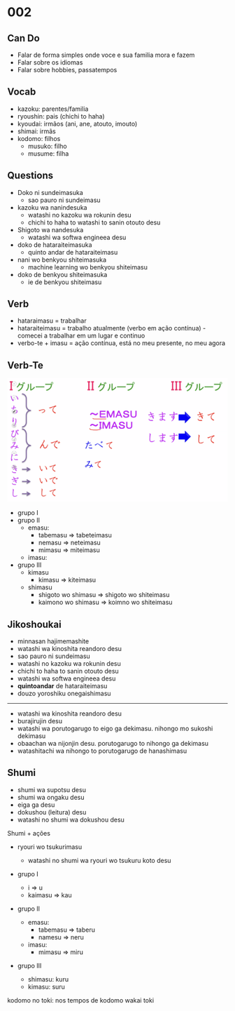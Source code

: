 # 002

## Can Do

- Falar de forma simples onde voce e sua familia mora e fazem
- Falar sobre os idiomas
- Falar sobre hobbies, passatempos

## Vocab

- kazoku: parentes/familia
- ryoushin: pais (chichi to haha)
- kyoudai: irmãos (ani, ane, atouto, imouto)
- shimai: irmãs
- kodomo: filhos
  - musuko: filho
  - musume: filha

## Questions

- Doko ni sundeimasuka
  - sao pauro ni sundeimasu
- kazoku wa nanindesuka
  - watashi no kazoku wa rokunin desu
  - chichi to haha to watashi to sanin otouto desu
- Shigoto wa nandesuka
  - watashi wa softwa engineea desu
- doko de hataraiteimasuka
  - quinto andar de hataraiteimasu
- nani wo benkyou shiteimasuka
  - machine learning wo benkyou shiteimasu
- doko de benkyou shiteimasuka
  - ie de benkyou shiteimasu

## Verb

- hataraimasu = trabalhar
- hataraiteimasu = trabalho atualmente (verbo em ação contínua) - comecei a trabalhar em um lugar e continuo
- verbo-te + imasu = ação contínua, está no meu presente, no meu agora

## Verb-Te

![](verbs-te.png)

- grupo I
- grupo II
  - emasu:
    - tabemasu => tabeteimasu
    - nemasu => neteimasu
    - mimasu => miteimasu
  - imasu: 
- grupo III
  - kimasu
    - kimasu => kiteimasu
  - shimasu
    - shigoto wo shimasu => shigoto wo shiteimasu
    - kaimono wo shimasu => koimno wo shiteimasu

## Jikoshoukai

- minnasan hajimemashite
- watashi wa kinoshita reandoro desu
- sao pauro ni sundeimasu
- watashi no kazoku wa rokunin desu
- chichi to haha to sanin otouto desu
- watashi wa softwa engineea desu
- **quintoandar** de hataraiteimasu
- douzo yoroshiku onegaishimasu

---

- watashi wa kinoshita reandoro desu
- burajirujin desu
- watashi wa porutogarugo to eigo ga dekimasu. nihongo mo sukoshi dekimasu
- obaachan wa nijonjin desu. porutogarugo to nihongo ga dekimasu
- watashitachi wa nihongo to porutogarugo de hanashimasu

## Shumi

- shumi wa supotsu desu
- shumi wa ongaku desu
- eiga ga desu
- dokushou (leitura) desu
- watashi no shumi wa dokushou desu

Shumi + ações

- ryouri wo tsukurimasu
  - watashi no shumi wa ryouri wo tsukuru koto desu

- grupo I
  - i => u
  - kaimasu => kau
- grupo II
  - emasu: 
    - tabemasu => taberu
    - namesu => neru
  - imasu: 
    - mimasu => miru
- grupo III
  - shimasu: kuru
  - kimasu: suru

kodomo no toki: nos tempos de kodomo
wakai toki
